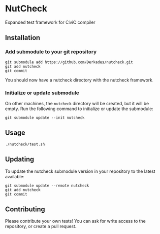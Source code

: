 # NutCheck

Expanded test framework for CiviC compiler

## Installation

### Add submodule to your git repository
```
git submodule add https://github.com/Derkades/nutcheck.git
git add nutcheck
git commit
```
You should now have a nutcheck directory with the nutcheck framework.

### Initialize or update submodule
On other machines, the `nutcheck` directory will be created, but it will be empty. Run the following command to initialize or update the submodule:
```
git submodule update --init nutcheck
```

## Usage
```
./nutcheck/test.sh
```

## Updating
To update the nutcheck submodule version in your repository to the latest available:
```
git submodule update --remote nutcheck
git add nutcheck
git commit
```

## Contributing

Please contribute your own tests! You can ask for write access to the repository, or create a pull request.
